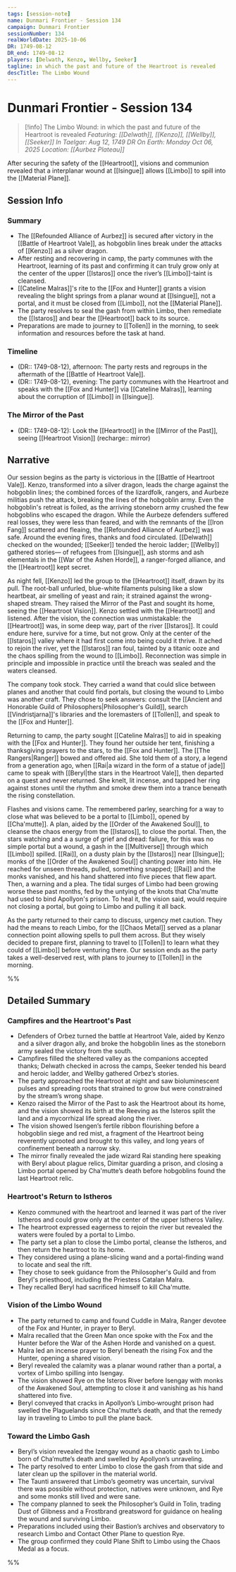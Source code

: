 ```yaml
---
tags: [session-note]
name: Dunmari Frontier - Session 134
campaign: Dunmari Frontier
sessionNumber: 134
realWorldDate: 2025-10-06
DR: 1749-08-12
DR_end: 1749-08-12
players: [Delwath, Kenzo, Wellby, Seeker]
tagline: in which the past and future of the Heartroot is revealed
descTitle: The Limbo Wound
---
```

# Dunmari Frontier - Session 134

>[!info] The Limbo Wound: in which the past and future of the Heartroot is revealed
> *Featuring: [[Delwath]], [[Kenzo]], [[Wellby]], [[Seeker]]*
> *In Taelgar: Aug 12, 1749 DR*
> *On Earth: Monday Oct 06, 2025*
> *Location: [[Aurbez Plateau]]*

After securing the safety of the [[Heartroot]], visions and communion revealed that a interplanar wound at [[Isingue]] allows [[Limbo]] to spill into the [[Material Plane]].

## Session Info
### Summary
- The [[Refounded Alliance of Aurbez]] is secured after victory in the [[Battle of Heartroot Vale]], as hobgoblin lines break under the attacks of [[Kenzo]] as a silver dragon. 
- After resting and recovering in camp, the party communes with the Heartroot, learning of its past and confirming it can truly grow only at the center of the upper [[Istaros]] once the river’s [[Limbo]]-taint is cleansed.
- [[Cateline Malras]]'s rite to the [[Fox and Hunter]] grants a vision revealing the blight springs from a planar wound at [[Isingue]], not a portal, and it must be closed from [[Limbo]], not the [[Material Plane]]. 
- The party resolves to seal the gash from within Limbo, then remediate the [[Istaros]] and bear the [[Heartroot]] back to its source.
- Preparations are made to journey to [[Tollen]] in the morning, to seek information and resources before the task at hand. 

### Timeline

- (DR:: 1749-08-12), afternoon: The party rests and regroups in the aftermath of the [[Battle of Heartroot Vale]]. 
- (DR:: 1749-08-12), evening: The party communes with the Heartroot and speaks with the [[Fox and Hunter]] via [[Cateline Malras]], learning about the corruption of [[Limbo]] in [[Isingue]]. 

### The Mirror of the Past
- (DR:: 1749-08-12):  Look the [[Heartroot]]  in the [[Mirror of the Past]], seeing [[Heartroot Vision]] (recharge:: mirror)

## Narrative

Our session begins as the party is victorious in the [[Battle of Heartroot Vale]]. Kenzo, transformed into a silver dragon, leads the charge against the hobgoblin lines; the combined forces of the lizardfolk, rangers, and Aurbeze militias push the attack, breaking the lines of the hobgoblin army. Even the hobgoblin's retreat is foiled, as the arriving stoneborn army crushed the few hobgoblins who escaped the dragon. While the Aurbeze defenders suffered real losses, they were less than feared, and with the remnants of the [[Iron Fang]] scattered and fleaing, the [[Refounded Alliance of Aurbez]] was safe. Around the evening fires, thanks and food circulated. [[Delwath]] checked on the wounded; [[Seeker]] tended the heroic ladder; [[Wellby]] gathered stories— of refugees from [[Isingue]], ash storms and ash elementals in the [[War of the Ashen Horde]], a ranger-forged alliance, and the [[Heartroot]] kept secret.

As night fell, [[Kenzo]] led the group to the [[Heartroot]] itself, drawn by its pull. The root-ball unfurled, blue-white filaments pulsing like a slow heartbeat, air smelling of yeast and rain; it strained against the wrong-shaped stream. They raised the Mirror of the Past and sought its home, seeing the [[Heartroot Vision]]. Kenzo settled with the [[Heartroot]] and listened. After the vision, the connection was unmistakable: the [[Heartroot]] was, in some deep way, part of the river [[Istaros]]. It could endure here, survive for a time, but not grow. Only at the center of the [[Istaros]] valley where it had first come into being could it thrive. It ached to rejoin the river, yet the [[Istaros]] ran foul, tainted by a titanic ooze and the chaos spilling from the wound to [[Limbo]]. Reconnection was simple in principle and impossible in practice until the breach was sealed and the waters cleansed.

The company took stock. They carried a wand that could slice between planes and another that could find portals, but closing the wound to Limbo was another craft. They chose to seek answers: consult the [[Ancient and Honorable Guild of Philosophers|Philosopher's Guild]], search [[Vindristjarna]]'s libraries and the loremasters of [[Tollen]], and speak to the [[Fox and Hunter]]. 

Returning to camp, the party sought [[Cateline Malras]] to aid in speaking with the [[Fox and Hunter]]. They found her outside her tent, finishing a thanksgiving prayers to the stars, to the [[Fox and Hunter]]. The [[The Rangers|Ranger]] bowed and offered aid. She told them of a story, a legend from a generation ago, when [[Rai|a wizard in the form of a statue of jade]] came to speak with [[Beryl|the stars in the Heartroot Vale]], then departed on a quest and never returned. She knelt, lit incense, and tapped her ring against stones until the rhythm and smoke drew them into a trance beneath the rising constellation.

Flashes and visions came. The remembered parley, searching for a way to close what was believed to be a portal to [[Limbo]], opened by [[Cha'mutte]]. A plan, aided by the [[Order of the Awakened Soul]], to cleanse the chaos energy from the [[Istaros]], to close the portal. Then, the stars watching and a  a surge of grief and dread: failure, for this was no simple portal but a wound, a gash in the [[Multiverse]] through which [[Limbo]] spilled.  [[Rai]], on a dusty plain by the [[Istaros]] near [[Isingue]]; monks of the [[Order of the Awakened Soul]] chanting power into him. He reached for unseen threads, pulled, something snapped; [[Rai]] and the monks vanished, and his hand shattered into five pieces that flew apart. Then, a warning and a plea. The tidal surges of Limbo had been growing worse these past months, fed by the untying of the knots that Cha'mutte had used to bind Apollyon's prison. To heal it, the vision said, would require not closing a portal, but going to Limbo and pulling it all back.

As the party returned to their camp to discuss, urgency met caution. They had the means to reach Limbo, for the [[Chaos Metal]] served as a planar connection point allowing spells to pull them across. But they wisely decided to prepare first, planning to travel to [[Tollen]] to learn what they could of [[Limbo]] before venturing there. Our session ends as the party takes a well-deserved rest, with plans to journey to [[Tollen]] in the morning. 

%%

## Detailed Summary

### Campfires and the Heartroot's Past

- Defenders of Orbez turned the battle at Heartroot Vale, aided by Kenzo and a silver dragon ally, and broke the hobgoblin lines as the stoneborn army sealed the victory from the south.
- Campfires filled the sheltered valley as the companions accepted thanks; Delwath checked in across the camps, Seeker tended his beard and heroic ladder, and Wellby gathered Orbez’s stories.
- The party approached the Heartroot at night and saw bioluminescent pulses and spreading roots that strained to grow but were constrained by the stream’s wrong shape.
- Kenzo raised the Mirror of the Past to ask the Heartroot about its home, and the vision showed its birth at the Reeving as the Isteros split the land and a mycorrhizal life spread along the river.
- The vision showed Isengen’s fertile ribbon flourishing before a hobgoblin siege and red mist, a fragment of the Heartroot being reverently uprooted and brought to this valley, and long years of confinement beneath a narrow sky.
- The mirror finally revealed the jade wizard Rai standing here speaking with Beryl about plague relics, Dimitar guarding a prison, and closing a Limbo portal opened by Cha'mutte’s death before hobgoblins found the last Heartroot relic.

### Heartroot's Return to Istheros

- Kenzo communed with the heartroot and learned it was part of the river Istheros and could grow only at the center of the upper Istheros Valley.
- The heartroot expressed eagerness to rejoin the river but revealed the waters were fouled by a portal to Limbo.
- The party set a plan to close the Limbo portal, cleanse the Istheros, and then return the heartroot to its home.
- They considered using a plane-slicing wand and a portal-finding wand to locate and seal the rift.
- They chose to seek guidance from the Philosopher's Guild and from Beryl's priesthood, including the Priestess Catalan Malra.
- They recalled Beryl had sacrificed himself to kill Cha'mutte.

### Vision of the Limbo Wound

- The party returned to camp and found Cuddle in Malra, Ranger devotee of the Fox and Hunter, in prayer to Beryl.
- Malra recalled that the Green Man once spoke with the Fox and the Hunter before the War of the Ashen Horde and vanished on a quest.
- Malra led an incense prayer to Beryl beneath the rising Fox and the Hunter, opening a shared vision.
- Beryl revealed the calamity was a planar wound rather than a portal, a vortex of Limbo spilling into Isengay.
- The vision showed Rye on the Isteros River before Isengay with monks of the Awakened Soul, attempting to close it and vanishing as his hand shattered into five.
- Beryl conveyed that cracks in Apollyon’s Limbo‑wrought prison had swelled the Plaguelands since Cha'mutte’s death, and that the remedy lay in traveling to Limbo to pull the plane back.

### Toward the Limbo Gash

- Beryl’s vision revealed the Izengay wound as a chaotic gash to Limbo born of Cha’mutte’s death and swelled by Apollyon’s unraveling.
- The party resolved to enter Limbo to close the gash from that side and later clean up the spillover in the material world.
- The Taunti answered that Limbo’s geometry was uncertain, survival there was possible without protection, natives were unknown, and Rye and some monks still lived and were sane.
- The company planned to seek the Philosopher’s Guild in Tolin, trading Dust of Glibness and a Frostbrand greatsword for guidance on healing the wound and surviving Limbo.
- Preparations included using their Bastion’s archives and observatory to research Limbo and Contact Other Plane to question Rye.
- The group confirmed they could Plane Shift to Limbo using the Chaos Medal as a focus.


%%

